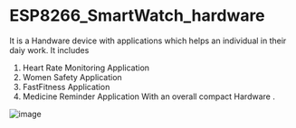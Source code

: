 # ESP8266_SmartWatch_hardware

It is a Handware device with applications which helps an individual in their daiy work. 
It includes
1. Heart Rate Monitoring Application 
2. Women Safety Application 
3. FastFitness Application
4. Medicine Reminder Application 
With an overall compact Hardware .

![image](https://github.com/KrutikaShindeGH/ESP8266_SmartWatch_hardware/assets/138847255/92797e13-1c73-4ec1-8efc-64e746aeb0db)
